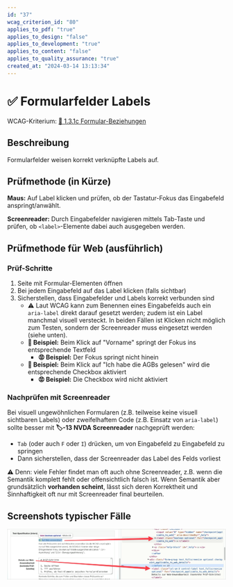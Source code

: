 ```yaml
---
id: "37"
wcag_criterion_id: "80"
applies_to_pdf: "true"
applies_to_design: "false"
applies_to_development: "true"
applies_to_content: "false"
applies_to_quality_assurance: "true"
created_at: "2024-03-14 13:13:34"
---
```


# ✅ Formularfelder Labels

WCAG-Kriterium: [📜 1.3.1c Formular-Beziehungen](..)

## Beschreibung

Formularfelder weisen korrekt verknüpfte Labels auf.

## Prüfmethode (in Kürze)

**Maus:** Auf Label klicken und prüfen, ob der Tastatur-Fokus das Eingabefeld anspringt/anwählt.

**Screenreader:** Durch Eingabefelder navigieren mittels Tab-Taste und prüfen, ob `<label>`-Elemente dabei auch ausgegeben werden.

## Prüfmethode für Web (ausführlich)

### Prüf-Schritte

1. Seite mit Formular-Elementen öffnen
1. Bei jedem Eingabefeld auf das Label klicken (falls sichtbar)
1. Sicherstellen, dass Eingabefelder und Labels korrekt verbunden sind
    - ⚠️ Laut WCAG kann zum Benennen eines Eingabefelds auch ein `aria-label` direkt darauf gesetzt werden; zudem ist ein Label manchmal visuell versteckt. In beiden Fällen ist Klicken nicht möglich zum Testen, sondern der Screenreader muss eingesetzt werden (siehe unten).
    - **🙂 Beispiel:** Beim Klick auf "Vorname" springt der Fokus ins entsprechende Textfeld
        - **😡 Beispiel:** Der Fokus springt nicht hinein
    - **🙂 Beispiel:** Beim Klick auf "Ich habe die AGBs gelesen" wird die entsprechende Checkbox aktiviert
        - **😡 Beispiel:** Die Checkbox wird nicht aktiviert

### Nachprüfen mit Screenreader

Bei visuell ungewöhnlichen Formularen (z.B. teilweise keine visuell sichtbaren Labels) oder zweifelhaftem Code (z.B. Einsatz von `aria-label`) sollte besser mit **🏷️-13 NVDA Screenreader** nachgeprüft werden:

- `Tab` (oder auch `F` oder `I`) drücken, um von Eingabefeld zu Eingabefeld zu springen
- Dann sicherstellen, dass der Screenreader das Label des Felds vorliest

⚠️ Denn: viele Fehler findet man oft auch ohne Screenreader, z.B. wenn die Semantik komplett fehlt oder offensichtlich falsch ist. Wenn Semantik aber grundsätzlich **vorhanden scheint**, lässt sich deren Korrektheit und Sinnhaftigkeit oft nur mit Screenreader final beurteilen.

## Screenshots typischer Fälle

![Labels in A4AA](images/labels-in-a4aa.png)